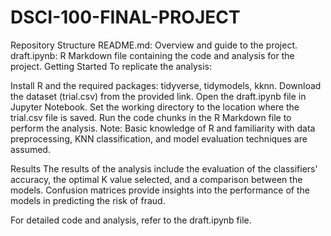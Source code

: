 # DSCI-100-FINAL-PROJECT

Repository Structure
README.md: Overview and guide to the project.
draft.ipynb: R Markdown file containing the code and analysis for the project.
Getting Started
To replicate the analysis:

Install R and the required packages: tidyverse, tidymodels, kknn.
Download the dataset (trial.csv) from the provided link.
Open the draft.ipynb file in Jupyter Notebook.
Set the working directory to the location where the trial.csv file is saved.
Run the code chunks in the R Markdown file to perform the analysis.
Note: Basic knowledge of R and familiarity with data preprocessing, KNN classification, and model evaluation techniques are assumed.

Results
The results of the analysis include the evaluation of the classifiers' accuracy, the optimal K value selected, and a comparison between the models. Confusion matrices provide insights into the performance of the models in predicting the risk of fraud.

For detailed code and analysis, refer to the draft.ipynb file.

